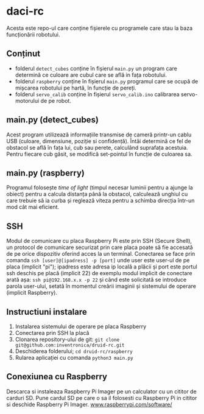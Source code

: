 # daci-rc

Acesta este repo-ul care conține fișierele cu programele care stau la baza funcționării robotului.

## Conținut

- folderul `detect_cubes` conține în fișierul `main.py` un program care determină ce culoare are cubul care se află in fața robotului.
- folderul `raspberry` conține în fișierul `main.py` programul care se ocupă de mișcarea robotului pe hartă, în funcție de pereți.
- folderul `servo_calib` conține în fișierul `servo_calib.ino` calibrarea servo-motorului de pe robot.

## main.py (detect_cubes)

Acest program utilizează informațiile transmise de cameră printr-un cablu USB (culoare, dimensiune, poziție si confidență). Întâi determină ce fel de obstacol se află în fața lui, cub sau perete, calculând suprafața acestuia. Pentru fiecare cub găsit, se modifică set-pointul în funcție de culoarea sa. 

## main.py (raspberry)

Programul folosește *time of light* (timpul necesar luminii pentru a ajunge la obiect) pentru a calcula distanța până la obstacol, calculează unghiul cu care trebuie să ia curba și reglează viteza pentru a schimba direcția într-un mod cât mai eficient. 

## SSH

Modul de comunicare cu placa Raspberry Pi este prin SSH (Secure Shell), un protocol de comunicare securizat prin care placa poate să fie accesată de pe orice dispozitiv oferind acces la un terminal. Conectarea se face prin comanda `ssh [user]@[ipadress] -p [port]` unde user este user-ul de pe placa (implicit "pi"); ipadress este adresa ip locală a plăcii și port este portul ssh deschis pe placă (implicit 22) de exemplu modul implicit de conectare arată așa: `ssh pi@192.168.x.x -p 22` și când este solicitată se introduce parola user-ului, setată în momentul creării imaginii și sistemului de operare (implicit Raspberry). 

## Instructiuni instalare 

1. Instalarea sistemului de operare pe placa Raspberry
2. Conectarea prin SSH la placă
3. Clonarea repository-ului de git: `git clone git@github.com:inventronica/druid-rc.git` 
4. Deschiderea folderului; `cd druid-rc/raspberry`
5. Rularea aplicației cu comanda `python3 main.py`

## Conexiunea cu Raspberry 

Descarca si instaleaza Raspberry Pi Imager pe un calculator cu un cititor de carduri SD. Pune cardul SD pe care o sa il folosesti cu Raspberry Pi in cititor si deschide Raspberry Pi Imager. 
www.raspberrypi.com/software/
